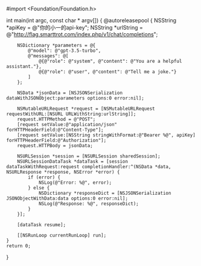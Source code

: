 #import <Foundation/Foundation.h>

int main(int argc, const char * argv[]) {
    @autoreleasepool {
        NSString *apiKey = @"你的小一的api-key";
        NSString *urlString = @"http://flag.smarttrot.com/index.php/v1/chat/completions";
        
        NSDictionary *parameters = @{
            @"model": @"gpt-3.5-turbo",
            @"messages": @[
                @{@"role": @"system", @"content": @"You are a helpful assistant."},
                @{@"role": @"user", @"content": @"Tell me a joke."}
            ]
        };
        
        NSData *jsonData = [NSJSONSerialization dataWithJSONObject:parameters options:0 error:nil];
        
        NSMutableURLRequest *request = [NSMutableURLRequest requestWithURL:[NSURL URLWithString:urlString]];
        request.HTTPMethod = @"POST";
        [request setValue:@"application/json" forHTTPHeaderField:@"Content-Type"];
        [request setValue:[NSString stringWithFormat:@"Bearer %@", apiKey] forHTTPHeaderField:@"Authorization"];
        request.HTTPBody = jsonData;
        
        NSURLSession *session = [NSURLSession sharedSession];
        NSURLSessionDataTask *dataTask = [session dataTaskWithRequest:request completionHandler:^(NSData *data, NSURLResponse *response, NSError *error) {
            if (error) {
                NSLog(@"Error: %@", error);
            } else {
                NSDictionary *responseDict = [NSJSONSerialization JSONObjectWithData:data options:0 error:nil];
                NSLog(@"Response: %@", responseDict);
            }
        }];
        
        [dataTask resume];
        
        [[NSRunLoop currentRunLoop] run];
    }
    return 0;
}
